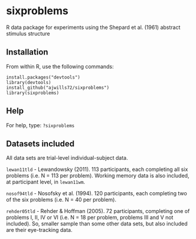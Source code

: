 # sixproblems
R data package for experiments using the Shepard et al. (1961) abstract stimulus structure
## Installation
From within R, use the following commands:
```
install.packages("devtools")
library(devtools)
install_github("ajwills72/sixproblems")
library(sixproblems)
```
## Help
For help, type:
`?sixproblems`

## Datasets included

All data sets are trial-level individual-subject data.

`lewan11tld` - Lewandowsky (2011). 113 participants, each completing all six
problems (i.e. N = 113 per problem).  Working memory data is also included, at
participant level, in `lewan11wm`.

`nosof94tld` - Nosofsky et al. (1994). 120 participants, each completing two of the six problems (i.e. N = 40 per problem). 

`rehder05tld` - Rehder & Hoffman (2005). 72 participants, completing one of problems I, II, IV or VI (i.e. N = 18 per problem, problems III and V not included). So, smaller sample than some other data sets, but also included are their eye-tracking data.

		  
